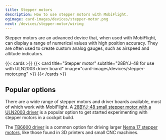 ```yaml
---
title: Stepper motors
description: How to use stepper motors with MobiFlight.
ogimage: card-images/devices/stepper-motor.png
next: /devices/stepper-motor/wiring
---
```


Stepper motors are an advanced device that, when used with MobiFlight, can display a range of numerical values with high position accuracy. They are often used to create custom analog gauges, such as airspeed and altitude indicators.

{{< cards >}}
{{< card title="Stepper motor" subtitle="28BYJ-48 for use with ULN2003 driver board" image="card-images/devices/stepper-motor.png" >}}
{{< /cards >}}

## Popular options

There are a wide range of stepper motors and driver boards available, most of which work with MobiFlight. A [28BYJ-48 small stepper motor with a ULN2003 driver](https://www.amazon.com/s?k=28BYJ-48) is a popular option to get started experimenting with stepper motors in a cockpit build.

The [TB6600 driver](https://www.amazon.com/s?k=tb6600) is a common option for driving larger [Nema 17 stepper motors](https://www.amazon.com/s?k=nema+17+stepper+motor), like those found in 3D printers and small CNC machines.
